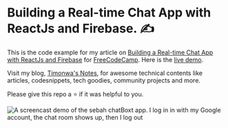 # Building a Real-time Chat App with ReactJs and Firebase. :writing_hand:

This is the code example for my article on [Building a Real-time Chat App with ReactJs and Firebase](https://www.freecodecamp.org/news/building-a-real-time-chat-app-with-reactjs-and-firebase/) for [FreeCodeCamp](https://freecodecamp.org/). Here is the [live demo](https://react-chat-timonwa.vercel.app/).

Visit my blog, [Timonwa's Notes](https://blog.timonwa.com), for awesome technical contents like articles, codesnippets, tech goodies, community projects and more.

Please give this repo a ⭐ if it was helpful to you.

![A screencast demo of the sebah chatBoxt app. I log in in with my Google account, the chat room shows up, then I log out](https://user-images.githubusercontent.com/63044364/211147631-d8b8a732-1572-4801-ba01-99a271b77bc4.gif)
